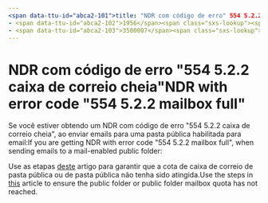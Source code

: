 ```yaml
---
<span data-ttu-id="abca2-101">title: "NDR com código de erro" 554 5.2.2 caixa de correio cheia "" MS. Author: chrisda Author: chrisda Manager: dansimp MS. Date: 04/21/2020 MS. Audience: profissionais MS. Topic: o artigo MS. Service: o365-Administration ROBOTs: noindex, nofollow localization_priority: normal MS. Custom:</span><span class="sxs-lookup"><span data-stu-id="abca2-101">title: "NDR with error code "554 5.2.2 mailbox full"" ms.author: chrisda author: chrisda manager: dansimp ms.date: 04/21/2020 ms.audience: ITPro ms.topic: article ms.service: o365-administration ROBOTS: NOINDEX, NOFOLLOW localization_priority: Normal ms.custom:</span></span> 
- <span data-ttu-id="abca2-102">1956</span><span class="sxs-lookup"><span data-stu-id="abca2-102">1956</span></span>
- <span data-ttu-id="abca2-103">3500007</span><span class="sxs-lookup"><span data-stu-id="abca2-103">3500007</span></span>
---
```


# <a name="ndr-with-error-code-554-522-mailbox-full"></a><span data-ttu-id="abca2-104">NDR com código de erro "554 5.2.2 caixa de correio cheia"</span><span class="sxs-lookup"><span data-stu-id="abca2-104">NDR with error code "554 5.2.2 mailbox full"</span></span>

<span data-ttu-id="abca2-105">Se você estiver obtendo um NDR com código de erro "554 5.2.2 caixa de correio cheia", ao enviar emails para uma pasta pública habilitada para email:</span><span class="sxs-lookup"><span data-stu-id="abca2-105">If you are getting NDR with error code "554 5.2.2 mailbox full", when sending emails to a mail-enabled public folder:</span></span>  

<span data-ttu-id="abca2-106">Use as etapas [deste](https://aka.ms/554522) artigo para garantir que a cota de caixa de correio de pasta pública ou de pasta pública não tenha sido atingida.</span><span class="sxs-lookup"><span data-stu-id="abca2-106">Use the steps in [this](https://aka.ms/554522) article to ensure the public folder or public folder mailbox quota has not reached.</span></span>
